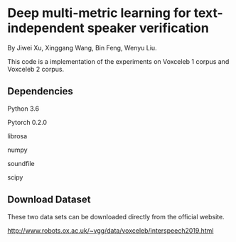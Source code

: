 Deep multi-metric learning for text-independent speaker verification
==== 

By Jiwei Xu, Xinggang Wang, Bin Feng, Wenyu Liu.

This code is a implementation of the experiments on Voxceleb 1 corpus and Voxceleb 2 corpus.

Dependencies
-------

Python 3.6

Pytorch 0.2.0

librosa

numpy

soundfile

scipy

Download Dataset
-------

These two data sets can be downloaded directly from the official website.

http://www.robots.ox.ac.uk/~vgg/data/voxceleb/interspeech2019.html
